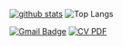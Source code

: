 [![github stats](https://github-readme-stats-sigma-five.vercel.app/api?username=kyeonghyeon0314&show_icons=true&hide=contribs&hide_border=true)](https://github.com/kyeonghyeon0314)  ![Top Langs](https://github-readme-stats-sigma-five.vercel.app/api/top-langs/?username=kyeonghyeon0314&layout=compact&card_width=320&line_height=25&theme=github&langs_count=6)             

[![Gmail Badge](https://img.shields.io/badge/-Gmail-d14836?style=flat-square&logo=Gmail&logoColor=white&link=mailto:kimkh5348@gmail.com)](mailto:kimkh5348@gmail.com)
[![CV PDF](https://img.shields.io/badge/CV-PDF-blue?style=flat-square&logo=adobeacrobatreader&logoColor=white&link=https://your-cv-link.com)](files/CV_김경현.pdf)




<!-- 
<img src="https://img.shields.io/badge/Python-3776AB.svg?&style=flat-square&logo=Python&logoColor=white"/> <img src="https://img.shields.io/badge/C++-00599C?style=flat-square&logo=c%2B%2B&logoColor=white"/> <img src="https://img.shields.io/badge/ROS-22314E?style=flat-square&logo=ROS&logoColor=white"/> <img src="https://img.shields.io/badge/LiDAR-00BFFF?style=flat-square"/> <img src="https://img.shields.io/badge/Isaac%20Sim-76B900?style=flat-square&logo=nvidia&logoColor=white"/> -->

<!--
**kyeonghyeon0314/kyeonghyeon0314** is a ✨ _special_ ✨ repository because its `README.md` (this file) appears on your GitHub profile.

Here are some ideas to get you started:

- 🔭 I’m currently working on ...
- 🌱 I’m currently learning ...
- 👯 I’m looking to collaborate on ...
- 🤔 I’m looking for help with ...
- 💬 Ask me about ...
- 📫 How to reach me: ...
- 😄 Pronouns: ...
- ⚡ Fun fact: ...
-->
